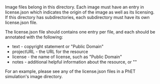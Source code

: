 Image files belong in this directory. Each image must have an entry in license.json which indicates the origin of the
image as well as its licensing.  If this directory has subdirectories, each subdirectory must have its own license.json file.  

The license.json file should contains one entry per file, and each should be annotated with the following:

* text - copyright statement or "Public Domain"
* projectURL - the URL for the resource
* license - the name of license, such as "Public Domain"
* notes - additional helpful information about the resource, or ""

For an example, please see any of the license.json files in a PhET simulation's image directory.
